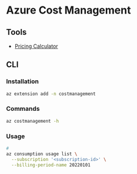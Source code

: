 # Azure Cost Management

## Tools

- [Pricing Calculator](https://azure.microsoft.com/en-us/pricing/calculator/)

## CLI

### Installation

```sh
az extension add -n costmanagement
```

### Commands

```sh
az costmanagement -h
```

### Usage

```sh
#
az consumption usage list \
  --subscription '<subscription-id>' \
  --billing-period-name 20220101
```

<!--
#
az consumption usage list \
  --billing-period-name $billing \
  --start-date $1 \
  --end-date $2 \
  -o table

#
az costmanagement query --type "ActualCost" --scope "subscriptions/${subscription}" --timeframe "Custom" --time-period from=${start_date}T00:00:00 to=${today}T00:00:00 --dataset-aggregation "{\"totalCost\":{\"name\":\"PreTaxCost\",\"function\":\"Sum\"}}" --output yaml

#
az costmanagement query \
  --timeframe MonthToDate \
  --type Usage \
  --scope 'subscriptions/00000000-0000-0000-0000-000000000000'
-->
